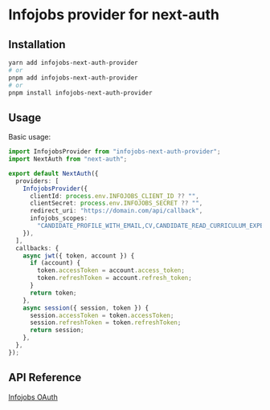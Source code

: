 # Infojobs provider for next-auth

## Installation

```bash
yarn add infojobs-next-auth-provider
# or
pnpm add infojobs-next-auth-provider
# or
pnpm install infojobs-next-auth-provider
```

## Usage

Basic usage:

```typescript
import InfojobsProvider from "infojobs-next-auth-provider";
import NextAuth from "next-auth";

export default NextAuth({
  providers: [
    InfojobsProvider({
      clientId: process.env.INFOJOBS_CLIENT_ID ?? "",
      clientSecret: process.env.INFOJOBS_SECRET ?? "",
      redirect_uri: "https://domain.com/api/callback",
      infojobs_scopes:
        "CANDIDATE_PROFILE_WITH_EMAIL,CV,CANDIDATE_READ_CURRICULUM_EXPERIENCE",
    }),
  ],
  callbacks: {
    async jwt({ token, account }) {
      if (account) {
        token.accessToken = account.access_token;
        token.refreshToken = account.refresh_token;
      }
      return token;
    },
    async session({ session, token }) {
      session.accessToken = token.accessToken;
      session.refreshToken = token.refreshToken;
      return session;
    },
  },
});
```

## API Reference

[Infojobs OAuth](https://developer.infojobs.net/documentation/user-oauth2/index.xhtml)
